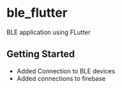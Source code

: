 # ble_flutter

BLE application using FLutter

## Getting Started

- Added Connection to BLE devices
- Added connections to firebase
